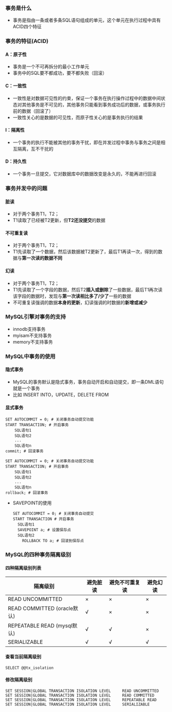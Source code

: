 ### 事务是什么

* 事务是指由一条或者多条SQL语句组成的单元，这个单元在执行过程中具有ACID四个特征

### 事务的特征(ACID)

#### A：原子性

* 事务是一个不可再拆分的最小工作单元
* 事务中的SQL要不都成功，要不都失败（回滚）

#### C：一致性

* 一致性是对数据可见性的约束，保证一个事务在执行操作过程中的数据中间状态对其他事务是不可见的，其他事务只能看到事务成功后的数据，或事务执行前的数据（回滚了）
* 一致性关心的是数据的可见性，而原子性关心的是事务执行的结果

#### I：隔离性

* 一个事务的执行不能被其他的事务干扰，即在并发过程中事务与事务之间是相互隔离，互不干扰的

#### D：持久性

* 一个事务一旦提交，它对数据库中的数据改变是永久的，不能再进行回滚

### 事务并发中的问题

#### 脏读

- 对于两个事务T1，T2；
- T1读取了已经被T2更新，但**T2还没提交**的数据

#### 不可重复读

- 对于两个事务T1，T2；
- T1先读取了一个数据，然后该数据被T2更新了，最后T1再读一次，得到的数据与**第一次读的数据不同**

#### 幻读

- 对于两个事务T1，T2；
- T1先读取了一个字段的数据，然后T2**插入或删除**了一些数据，最后T1再次读该字段的数据时，发现与**第一次读相比多了/少了**一些的数据
- 不可重复读强调的数据**本身的更新**，幻读强调的时数据的**新增或减少**



### MySQL引擎对事务的支持

- innodb支持事务
- myisam不支持事务
- memory不支持事务



### MySQL中事务的使用

#### 隐式事务

* MySQL的事务默认是隐式事务，事务自动开启和自动提交，即一条DML语句就是一个事务
* 比如 INSERT INTO，UPDATE，DELETE FROM

#### 显式事务

```mysql
SET AUTOCOMMIT = 0; # 关闭事务自动提交功能
START TRANSACTION; # 开启事务
    SQL语句1
    SQL语句2
    ...
    SQL语句n
commit; # 回滚事务

SET AUTOCOMMIT = 0; # 关闭事务自动提交功能
START TRANSACTION; # 开启事务
    SQL语句1
    SQL语句2
    ...
    SQL语句n
rollback; # 回滚事务
```

* SAVEPOINT的使用

  ```mysql
  SET AUTOCOMMIT = 0; # 关闭事务自动提交
  START TRANSACTION # 开启事务
  	SQL语句1
  	SAVEPOINT a; # 设置保存点
  	SQL语句2
      ROLLBACK TO a; # 回滚到保存点
  ```



### MySQL的四种事务隔离级别

#### 四种隔离级别列表

| 隔离级别                    | 避免脏读 | 避免不可重复读 | 避免幻读 |
| --------------------------- | -------- | -------------- | -------- |
| READ UNCOMMITTED            | ×        | ×              | ×        |
| READ COMMITTED (oracle默认) | √        | ×              | ×        |
| REPEATABLE READ (mysql默认) | √        | √              | ×        |
| SERIALIZABLE                | √        | √              | √        |

#### 查看当前隔离级别

```mysql
SELECT @@tx_isolation
```

#### 修改隔离级别

```mysql
SET SESSION|GLOBAL TRANSACTION ISOLATION LEVEL     READ UNCOMMITTED
SET SESSION|GLOBAL TRANSACTION ISOLATION LEVEL     READ COMMITTED
SET SESSION|GLOBAL TRANSACTION ISOLATION LEVEL     REPEATABLE READ
SET SESSION|GLOBAL TRANSACTION ISOLATION LEVEL     SERIALIZABLE
```

